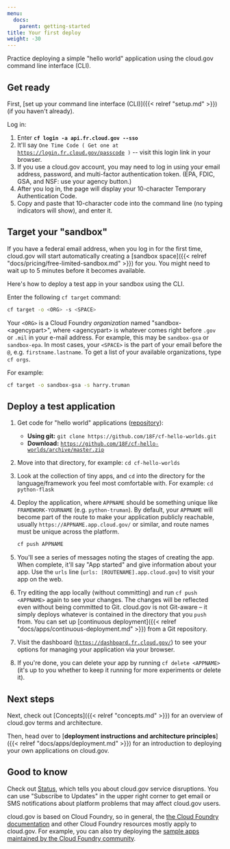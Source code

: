 ```yaml
---
menu:
  docs:
    parent: getting-started
title: Your first deploy
weight: -30
---
```


Practice deploying a simple "hello world" application using the cloud.gov command line interface (CLI).

## Get ready

First, [set up your command line interface (CLI)]({{< relref "setup.md" >}}) (if you haven't already).

Log in:

  1. Enter **`cf login -a api.fr.cloud.gov --sso`**
  1. It'll say `One Time Code ( Get one at `[`https://login.fr.cloud.gov/passcode`](https://login.fr.cloud.gov/passcode)` )` -- visit this login link in your browser.
  1. If you use a cloud.gov account, you may need to log in using your email address, password, and multi-factor authentication token. (EPA, FDIC, GSA, and NSF: use your agency button.)
  1. After you log in, the page will display your 10-character Temporary Authentication Code.
  1. Copy and paste that 10-character code into the command line (no typing indicators will show), and enter it.

## Target your "sandbox"

If you have a federal email address, when you log in for the first time, cloud.gov will start automatically creating a [sandbox space]({{< relref "docs/pricing/free-limited-sandbox.md" >}}) for you. You might need to wait up to 5 minutes before it becomes available.

Here's how to deploy a test app in your sandbox using the CLI.

Enter the following `cf target` command:

```sh
cf target -o <ORG> -s <SPACE>
```

Your `<ORG>` is a Cloud Foundry _organization_ named "sandbox-&lt;agencypart&gt;", where &lt;agencypart&gt; is whatever comes right before `.gov` or `.mil` in your
e-mail address. For example, this may be `sandbox-gsa` or `sandbox-epa`. In most cases, your `<SPACE>` is the part of your email before the `@`, e.g. `firstname.lastname`. To get a list of your available organizations, type `cf orgs`.

For example:

```sh
cf target -o sandbox-gsa -s harry.truman
```

## Deploy a test application

1. Get code for "hello world" applications ([repository](https://github.com/18F/cf-hello-worlds)):
   * **Using git:** `git clone https://github.com/18F/cf-hello-worlds.git`
   * **Download:** [`https://github.com/18F/cf-hello-worlds/archive/master.zip`](https://github.com/18F/cf-hello-worlds/archive/master.zip)
1. Move into that directory, for example: `cd cf-hello-worlds`
1. Look at the collection of tiny apps, and `cd` into the directory for the language/framework you feel most comfortable with. For example: `cd python-flask`
1. Deploy the application, where `APPNAME` should be something unique like `FRAMEWORK-YOURNAME` (e.g. `python-truman`). By default, your `APPNAME` will become part of the route to make your application publicly reachable, usually `https://APPNAME.app.cloud.gov/` or similar, and route names must be unique across the platform.

    ```sh
    cf push APPNAME
    ```
1. You'll see a series of messages noting the stages of creating the app. When complete, it'll say "App started" and give information about your app. Use the `urls` line (`urls: [ROUTENAME].app.cloud.gov`) to visit your app on the web.
1. Try editing the app locally (without committing) and run `cf push <APPNAME>` again to see your changes. The changes will be reflected even without being committed to Git. cloud.gov is not Git-aware – it simply deploys whatever is contained in the directory that you `push` from. You can set up [continuous deployment]({{< relref "docs/apps/continuous-deployment.md" >}}) from a Git repository.
1. Visit the dashboard ([`https://dashboard.fr.cloud.gov/`](https://dashboard.fr.cloud.gov/)) to see your options for managing your application via your browser.
1. If you're done, you can delete your app by running `cf delete <APPNAME>` (it's up to you whether to keep it running for more experiments or delete it).

## Next steps

Next, check out [Concepts]({{< relref "concepts.md" >}}) for an overview of cloud.gov terms and architecture.

Then, head over to [**deployment instructions and architecture principles**]({{< relref "docs/apps/deployment.md" >}}) for an introduction to deploying your own applications on cloud.gov.

## Good to know

Check out [Status](https://cloudgov.statuspage.io/), which tells you about cloud.gov service disruptions. You can use "Subscribe to Updates" in the upper right corner to get email or SMS notifications about platform problems that may affect cloud.gov users.

cloud.gov is based on Cloud Foundry, so in general, the [the Cloud Foundry documentation](http://docs.cloudfoundry.org) and other Cloud Foundry resources mostly apply to cloud.gov. For example, you can also try deploying the [sample apps maintained by the Cloud Foundry community](https://github.com/cloudfoundry-samples).
